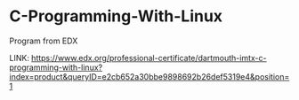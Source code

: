 # C-Programming-With-Linux
Program from EDX

LINK: https://www.edx.org/professional-certificate/dartmouth-imtx-c-programming-with-linux?index=product&queryID=e2cb652a30bbe9898692b26def5319e4&position=1
